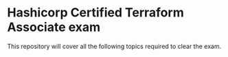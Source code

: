 # Hashicorp Certified Terraform Associate exam

This repository will cover all the following topics required to clear the exam.
